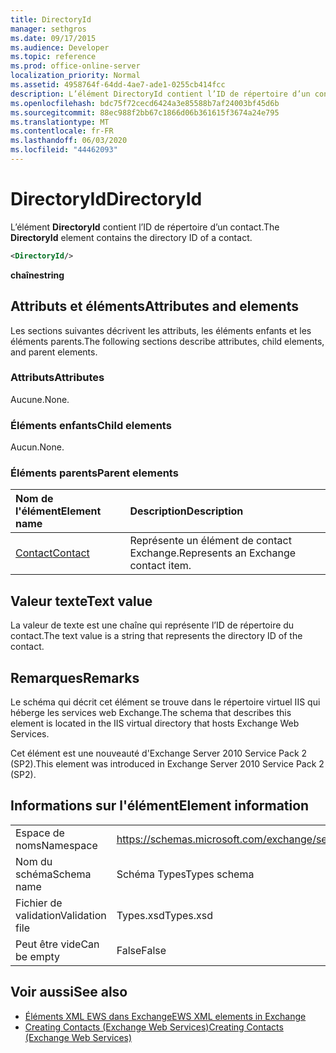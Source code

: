 ```yaml
---
title: DirectoryId
manager: sethgros
ms.date: 09/17/2015
ms.audience: Developer
ms.topic: reference
ms.prod: office-online-server
localization_priority: Normal
ms.assetid: 4958764f-64dd-4ae7-ade1-0255cb414fcc
description: L’élément DirectoryId contient l’ID de répertoire d’un contact.
ms.openlocfilehash: bdc75f72cecd6424a3e85588b7af24003bf45d6b
ms.sourcegitcommit: 88ec988f2bb67c1866d06b361615f3674a24e795
ms.translationtype: MT
ms.contentlocale: fr-FR
ms.lasthandoff: 06/03/2020
ms.locfileid: "44462093"
---
```

# <a name="directoryid"></a><span data-ttu-id="feb45-103">DirectoryId</span><span class="sxs-lookup"><span data-stu-id="feb45-103">DirectoryId</span></span>

<span data-ttu-id="feb45-104">L’élément **DirectoryId** contient l’ID de répertoire d’un contact.</span><span class="sxs-lookup"><span data-stu-id="feb45-104">The **DirectoryId** element contains the directory ID of a contact.</span></span> 
  
```XML
<DirectoryId/>
```

 <span data-ttu-id="feb45-105">**chaîne**</span><span class="sxs-lookup"><span data-stu-id="feb45-105">**string**</span></span>
## <a name="attributes-and-elements"></a><span data-ttu-id="feb45-106">Attributs et éléments</span><span class="sxs-lookup"><span data-stu-id="feb45-106">Attributes and elements</span></span>

<span data-ttu-id="feb45-107">Les sections suivantes décrivent les attributs, les éléments enfants et les éléments parents.</span><span class="sxs-lookup"><span data-stu-id="feb45-107">The following sections describe attributes, child elements, and parent elements.</span></span>
  
### <a name="attributes"></a><span data-ttu-id="feb45-108">Attributs</span><span class="sxs-lookup"><span data-stu-id="feb45-108">Attributes</span></span>

<span data-ttu-id="feb45-109">Aucune.</span><span class="sxs-lookup"><span data-stu-id="feb45-109">None.</span></span>
  
### <a name="child-elements"></a><span data-ttu-id="feb45-110">Éléments enfants</span><span class="sxs-lookup"><span data-stu-id="feb45-110">Child elements</span></span>

<span data-ttu-id="feb45-111">Aucun.</span><span class="sxs-lookup"><span data-stu-id="feb45-111">None.</span></span>
  
### <a name="parent-elements"></a><span data-ttu-id="feb45-112">Éléments parents</span><span class="sxs-lookup"><span data-stu-id="feb45-112">Parent elements</span></span>

|<span data-ttu-id="feb45-113">**Nom de l'élément**</span><span class="sxs-lookup"><span data-stu-id="feb45-113">**Element name**</span></span>|<span data-ttu-id="feb45-114">**Description**</span><span class="sxs-lookup"><span data-stu-id="feb45-114">**Description**</span></span>|
|:-----|:-----|
|[<span data-ttu-id="feb45-115">Contact</span><span class="sxs-lookup"><span data-stu-id="feb45-115">Contact</span></span>](contact.md) <br/> |<span data-ttu-id="feb45-116">Représente un élément de contact Exchange.</span><span class="sxs-lookup"><span data-stu-id="feb45-116">Represents an Exchange contact item.</span></span>  <br/> |
   
## <a name="text-value"></a><span data-ttu-id="feb45-117">Valeur texte</span><span class="sxs-lookup"><span data-stu-id="feb45-117">Text value</span></span>

<span data-ttu-id="feb45-118">La valeur de texte est une chaîne qui représente l’ID de répertoire du contact.</span><span class="sxs-lookup"><span data-stu-id="feb45-118">The text value is a string that represents the directory ID of the contact.</span></span>
  
## <a name="remarks"></a><span data-ttu-id="feb45-119">Remarques</span><span class="sxs-lookup"><span data-stu-id="feb45-119">Remarks</span></span>

<span data-ttu-id="feb45-120">Le schéma qui décrit cet élément se trouve dans le répertoire virtuel IIS qui héberge les services web Exchange.</span><span class="sxs-lookup"><span data-stu-id="feb45-120">The schema that describes this element is located in the IIS virtual directory that hosts Exchange Web Services.</span></span>
  
<span data-ttu-id="feb45-121">Cet élément est une nouveauté d'Exchange Server 2010 Service Pack 2 (SP2).</span><span class="sxs-lookup"><span data-stu-id="feb45-121">This element was introduced in Exchange Server 2010 Service Pack 2 (SP2).</span></span>
  
## <a name="element-information"></a><span data-ttu-id="feb45-122">Informations sur l'élément</span><span class="sxs-lookup"><span data-stu-id="feb45-122">Element information</span></span>

|||
|:-----|:-----|
|<span data-ttu-id="feb45-123">Espace de noms</span><span class="sxs-lookup"><span data-stu-id="feb45-123">Namespace</span></span>  <br/> |https://schemas.microsoft.com/exchange/services/2006/types  <br/> |
|<span data-ttu-id="feb45-124">Nom du schéma</span><span class="sxs-lookup"><span data-stu-id="feb45-124">Schema name</span></span>  <br/> |<span data-ttu-id="feb45-125">Schéma Types</span><span class="sxs-lookup"><span data-stu-id="feb45-125">Types schema</span></span>  <br/> |
|<span data-ttu-id="feb45-126">Fichier de validation</span><span class="sxs-lookup"><span data-stu-id="feb45-126">Validation file</span></span>  <br/> |<span data-ttu-id="feb45-127">Types.xsd</span><span class="sxs-lookup"><span data-stu-id="feb45-127">Types.xsd</span></span>  <br/> |
|<span data-ttu-id="feb45-128">Peut être vide</span><span class="sxs-lookup"><span data-stu-id="feb45-128">Can be empty</span></span>  <br/> |<span data-ttu-id="feb45-129">False</span><span class="sxs-lookup"><span data-stu-id="feb45-129">False</span></span>  <br/> |
   
## <a name="see-also"></a><span data-ttu-id="feb45-130">Voir aussi</span><span class="sxs-lookup"><span data-stu-id="feb45-130">See also</span></span>

- [<span data-ttu-id="feb45-131">Éléments XML EWS dans Exchange</span><span class="sxs-lookup"><span data-stu-id="feb45-131">EWS XML elements in Exchange</span></span>](ews-xml-elements-in-exchange.md)
- [<span data-ttu-id="feb45-132">Creating Contacts (Exchange Web Services)</span><span class="sxs-lookup"><span data-stu-id="feb45-132">Creating Contacts (Exchange Web Services)</span></span>](https://msdn.microsoft.com/library/4845917e-70d1-481c-bbd7-011ec6571789%28Office.15%29.aspx)

